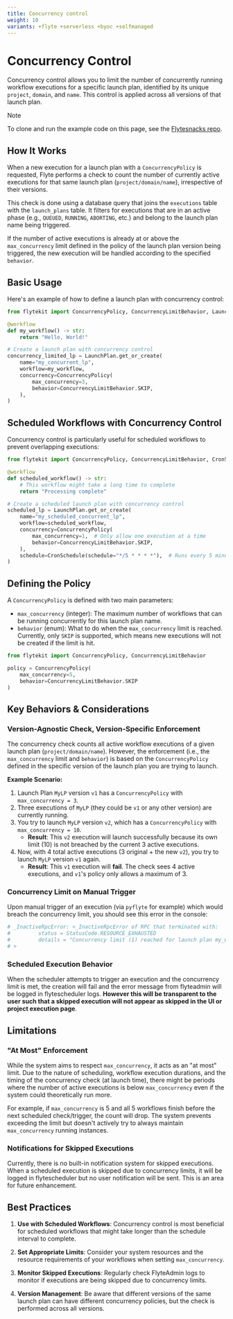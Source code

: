 ```yaml
---
title: Concurrency control
weight: 10
variants: +flyte +serverless +byoc +selfmanaged
---
```


# Concurrency Control


Concurrency control allows you to limit the number of concurrently running workflow executions for a specific launch plan, identified by its unique `project`, `domain`, and `name`. This control is applied across all versions of that launch plan.

> [!NOTE]
> To clone and run the example code on this page, see the [Flytesnacks repo][flytesnacks].

## How It Works

When a new execution for a launch plan with a `ConcurrencyPolicy` is requested, Flyte performs a check to count the number of currently active executions for that same launch plan (`project/domain/name`), irrespective of their versions.

This check is done using a database query that joins the `executions` table with the `launch_plans` table. It filters for executions that are in an active phase (e.g., `QUEUED`, `RUNNING`, `ABORTING`, etc.) and belong to the launch plan name being triggered.

If the number of active executions is already at or above the `max_concurrency` limit defined in the policy of the launch plan version being triggered, the new execution will be handled according to the specified `behavior`.

## Basic Usage

Here's an example of how to define a launch plan with concurrency control:

```python
from flytekit import ConcurrencyPolicy, ConcurrencyLimitBehavior, LaunchPlan, workflow

@workflow
def my_workflow() -> str:
    return "Hello, World!"

# Create a launch plan with concurrency control
concurrency_limited_lp = LaunchPlan.get_or_create(
    name="my_concurrent_lp",
    workflow=my_workflow,
    concurrency=ConcurrencyPolicy(
        max_concurrency=3,
        behavior=ConcurrencyLimitBehavior.SKIP,
    ),
)
```

## Scheduled Workflows with Concurrency Control

Concurrency control is particularly useful for scheduled workflows to prevent overlapping executions:

```python
from flytekit import ConcurrencyPolicy, ConcurrencyLimitBehavior, CronSchedule, LaunchPlan, workflow

@workflow
def scheduled_workflow() -> str:
    # This workflow might take a long time to complete
    return "Processing complete"

# Create a scheduled launch plan with concurrency control
scheduled_lp = LaunchPlan.get_or_create(
    name="my_scheduled_concurrent_lp",
    workflow=scheduled_workflow,
    concurrency=ConcurrencyPolicy(
        max_concurrency=1,  # Only allow one execution at a time
        behavior=ConcurrencyLimitBehavior.SKIP,
    ),
    schedule=CronSchedule(schedule="*/5 * * * *"),  # Runs every 5 minutes
)
```

## Defining the Policy

A `ConcurrencyPolicy` is defined with two main parameters:

- `max_concurrency` (integer): The maximum number of workflows that can be running concurrently for this launch plan name.
- `behavior` (enum): What to do when the `max_concurrency` limit is reached. Currently, only `SKIP` is supported, which means new executions will not be created if the limit is hit.

```python
from flytekit import ConcurrencyPolicy, ConcurrencyLimitBehavior

policy = ConcurrencyPolicy(
    max_concurrency=5,
    behavior=ConcurrencyLimitBehavior.SKIP
)
```

## Key Behaviors & Considerations

### Version-Agnostic Check, Version-Specific Enforcement

The concurrency check counts all active workflow executions of a given launch plan (`project/domain/name`). However, the enforcement (i.e., the `max_concurrency` limit and `behavior`) is based on the `ConcurrencyPolicy` defined in the specific version of the launch plan you are trying to launch.

**Example Scenario:**
1. Launch Plan `MyLP` version `v1` has a `ConcurrencyPolicy` with `max_concurrency = 3`.
2. Three executions of `MyLP` (they could be `v1` or any other version) are currently running.
3. You try to launch `MyLP` version `v2`, which has a `ConcurrencyPolicy` with `max_concurrency = 10`.
   - **Result**: This `v2` execution will launch successfully because its own limit (10) is not breached by the current 3 active executions.
4. Now, with 4 total active executions (3 original + the new `v2`), you try to launch `MyLP` version `v1` again.
   - **Result**: This `v1` execution will **fail**. The check sees 4 active executions, and `v1`'s policy only allows a maximum of 3.

### Concurrency Limit on Manual Trigger
Upon manual trigger of an execution (via `pyflyte` for example) which would breach the concurrency limit, you should see this error in the console:

```bash
# _InactiveRpcError: <_InactiveRpcError of RPC that terminated with:
#         status = StatusCode.RESOURCE_EXHAUSTED
#         details = "Concurrency limit (1) reached for launch plan my_workflow_lp. Skipping execution."
# >
```

### Scheduled Execution Behavior

When the scheduler attempts to trigger an execution and the concurrency limit is met, the creation will fail and the error message from flyteadmin will be logged in flytescheduler logs. **However this will be transparent to the user such that a skipped execution will not appear as skipped in the UI or project execution page**.

## Limitations

### "At Most" Enforcement

While the system aims to respect `max_concurrency`, it acts as an "at most" limit. Due to the nature of scheduling, workflow execution durations, and the timing of the concurrency check (at launch time), there might be periods where the number of active executions is below `max_concurrency` even if the system could theoretically run more.

For example, if `max_concurrency` is 5 and all 5 workflows finish before the next scheduled check/trigger, the count will drop. The system prevents exceeding the limit but doesn't actively try to always maintain `max_concurrency` running instances.

### Notifications for Skipped Executions

Currently, there is no built-in notification system for skipped executions. When a scheduled execution is skipped due to concurrency limits, it will be logged in flytescheduler but no user notification will be sent. This is an area for future enhancement.

## Best Practices

1. **Use with Scheduled Workflows**: Concurrency control is most beneficial for scheduled workflows that might take longer than the schedule interval to complete.

2. **Set Appropriate Limits**: Consider your system resources and the resource requirements of your workflows when setting `max_concurrency`.

3. **Monitor Skipped Executions**: Regularly check FlyteAdmin logs to monitor if executions are being skipped due to concurrency limits.

4. **Version Management**: Be aware that different versions of the same launch plan can have different concurrency policies, but the check is performed across all versions.

[flytesnacks]: https://github.com/flyteorg/flytesnacks/tree/master/examples/productionizing/

